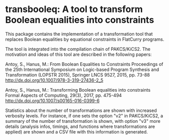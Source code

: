 transbooleq: A tool to transform Boolean equalities into constraints
====================================================================

This package contains the implementation of a transformation tool
that replaces Boolean equalities by equational constraints
in FlatCurry programs.

The tool is integrated into the compilation chain of PAKCS/KiCS2.
The motivation and ideas of this tool are described in the following papers:

Antoy, S., Hanus, M.: From Boolean Equalities to Constraints
Proceedings of the 25th International Symposium on Logic-based Program
Synthesis and Transformation (LOPSTR 2015), Springer LNCS 9527, 2015, pp. 73-88
http://dx.doi.org/10.1007/978-3-319-27436-2_5

Antoy, S., Hanus, M.: Transforming Boolean equalities into constraints
Formal Aspects of Computing, 29(3), 2017, pp. 475-494
http://dx.doi.org/10.1007/s00165-016-0399-6


Statistics about the number of transformations are shown
with increased verbosity levels. For instance, if one sets the
option "v2" in PAKCS/KiCS2, a summary of the number of transformation
is shown, with option "v3" more details (analysis infos, timings,
and functions where transformations are applied) are shown and
a CSV file with this information is generated.
